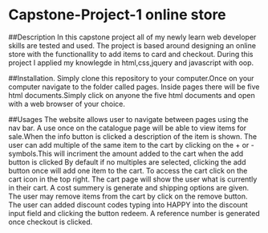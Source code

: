 # Capstone-Project-1 online store

##Description
In this capstone project all of my newly learn web developer skills are tested and used.
The project is based around designing an online store with the functionallity to add items to card and checkout.
During this project I applied my knowlegde in html,css,jquery and javascript with oop.

##Installation.
Simply clone this repository to your computer.Once on your computer navigate to the folder called pages.
Inside pages there will be five html documents.Simply click on anyone the five html documents and open with a web browser of your choice.

##Usages
The website allows user to navigate between pages using the nav bar.
A use once on the catalogue page will be able to view items for sale.When the info button is clicked a description of the item is shown.
The user can add multiple of the same item to the cart by clicking on the + or - symbols.This will incriment the amount added to the cart when the add button is clicked
By default if no multiples are selected, clicking the add button once will add one item to the cart.
To access the cart click on the cart icon in the top right.
The cart page will show the user what is currently in their cart.
A cost summery is generate and shipping options are given.
The user may remove items from the cart by click on the remove button.
The user can added discount codes typing into HAPPY into the discount input field and clicking the button redeem.
A reference number is generated once checkout is clicked.



